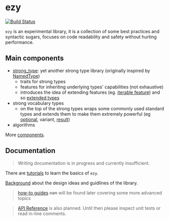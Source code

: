 ezy
===

[![Build Status](https://travis-ci.com/titapo/ezy.svg?branch=master)](https://travis-ci.com/titapo/ezy)

`ezy` is an experimental library, it is a collection of some best practices and syntactic sugars, focuses on
code readability and safety without hurting performance.

## Main components

- [strong_type](doc/tutorial/01_strong_type.md): yet another strong type library (originally inspired by [NamedType](https://github.com/joboccara/NamedType))
  - traits for strong types
  - features for inheriting underlying types' capabilities (not exhaustive)
  - introduces the idea of extending features (eg. [iterable feature](doc/tutorial/iterable)) and so [extended types](doc/tutorial/04_extended_type.md)
- strong vocabulary types
  - on the top of the strong types wraps some commonly used standard types and extends them to make them extremely powerful (eg [optional](doc/tutorial/06_optional.md), variant, [result](doc/tutorial/07_result.md))
- algorithms

More [components](doc/discussion/components.md).

## Documentation

> Writing documentation is in progress and currently insufficient.

There are [tutorials](doc/tutorial/) to learn the basics of `ezy`.

[Background](doc/discussion/) about the design ideas and guidlines of the library.

> [how-to guides](doc/howto/?) ~~can~~ will be found later covering some more advanced topics

> [API Reference](doc/reference/?) is also planned. Until then please inspect unit tests or read in-line comments.
